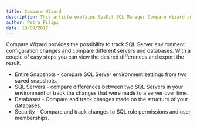 ```yaml
---
title: Compare Wizard
description: This article explains SysKit SQL Manager Compare Wizard and available comparison types.
author: Petra Filipi
date: 18/09/2017
---
```

Compare Wizard provides the possibility to track SQL Server environment configuration changes and compare different servers and databases. With a couple of easy steps you can view the desired differences and export the result.

* Entire Snapshots - compare SQL Server environment settings from two saved snapshots.
* SQL Servers - compare differences between two SQL Servers in your environment or track the changes that were made to a server over time.
* Databases - Compare and track changes made on the structure of your databases.
* Security -  Compare and track changes to SQL role permissions and user memberships.

